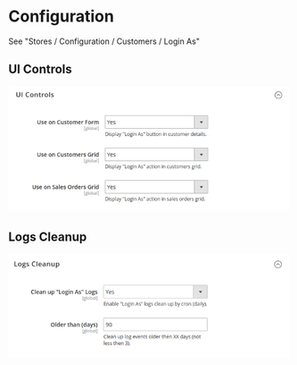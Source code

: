 # Configuration

See "Stores / Configuration / Customers / Login As"

## UI Controls

![ui_controls](./config/ui_controls.png)


## Logs Cleanup

![ui_controls](./config/logs_cleanup.png)